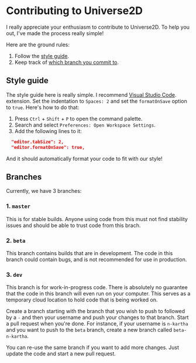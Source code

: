 # Contributing to Universe2D
I really appreciate your enthusiasm to contribute to Universe2D. To help you out, I've made the process really simple!

Here are the ground rules:
1. Follow the [style guide](#styleguide).
2. Keep track of [which branch you commit to](#branches).

## Style guide
The style guide here is really simple. I recommend [Visual Studio Code](https://code.visualstudio.com). extension. Set the indentation to `Spaces: 2` and set the `formatOnSave` option to `true`. Here's how to do that:

1. Press `Ctrl` + `Shift` + `P` to open the command palette.
2. Search and select `Preferences: Open Workspace Settings`.
3. Add the following lines to it:
```json
  "editor.tabSize": 2,
  "editor.formatOnSave": true,
```

And it should automatically format your code to fit with our style!

## Branches
Currently, we have 3 branches:

### 1. `master`
This is for stable builds. Anyone using code from this must not find stability issues and should be able to trust code from this brach.

### 2. `beta`
This branch contains builds that are in development. The code in this branch could contain bugs, and is not recommended for use in production.

### 3. `dev`
This branch is for work-in-progress code. There is absolutely no guarantee that the code in this branch will even run on your computer. This serves as a temporary cloud location to hold code that is being worked on.

Create a branch starting with the branch that you wish to push to followed by a `-` and then your username and push your changes to that branch. Start a pull request when you're done. For instance, if your username is `n-kartha` and you want to push to the `beta` branch, create a new branch called `beta-n-kartha`.

You can re-use the same branch if you want to add more changes. Just update the code and start a new pull request.
